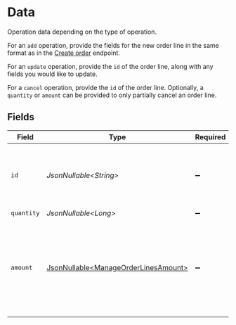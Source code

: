 # Data

Operation data depending on the type of operation.

For an `add` operation, provide the fields for the new order line in the same format as in the [Create order](create-order) endpoint.

For an `update` operation, provide the `id` of the order line, along with any fields you would like to update.

For a `cancel` operation, provide the `id` of the order line. Optionally, a `quantity` or `amount` can be provided to only partially cancel an order line.


## Fields

| Field                                                                                             | Type                                                                                              | Required                                                                                          | Description                                                                                       |
| ------------------------------------------------------------------------------------------------- | ------------------------------------------------------------------------------------------------- | ------------------------------------------------------------------------------------------------- | ------------------------------------------------------------------------------------------------- |
| `id`                                                                                              | *JsonNullable\<String>*                                                                           | :heavy_minus_sign:                                                                                | Required for `update` and `cancel` operations. For example: `odl_dgtxyl`.                         |
| `quantity`                                                                                        | *JsonNullable\<Long>*                                                                             | :heavy_minus_sign:                                                                                | N/A                                                                                               |
| `amount`                                                                                          | [JsonNullable\<ManageOrderLinesAmount>](../../models/operations/ManageOrderLinesAmount.md)        | :heavy_minus_sign:                                                                                | In v2 endpoints, monetary amounts are represented as objects with a `currency` and `value` field. |